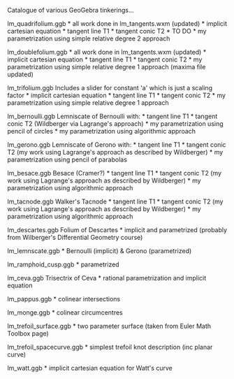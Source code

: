 Catalogue of various GeoGebra tinkerings...

lm_quadrifolium.ggb
    * all work done in lm_tangents.wxm (updated)
    * implicit cartesian equation
    * tangent line T1
    * tangent conic T2
    * TO DO * my parametrization using simple relative degree 2 approach

lm_doublefolium.ggb
    * all work done in lm_tangents.wxm (updated)
    * implicit cartesian equation
    * tangent line T1
    * tangent conic T2
    * my parametrization using simple relative degree 1 approach (maxima file updated)

lm_trifolium.ggb
  Includes a slider for constant 'a' which is just a scaling factor
    * implicit cartesian equation
    * tangent line T1
    * tangent conic T2
    * my parametrization using simple relative degree 1 approach

lm_bernoulli.ggb
  Lemniscate of Bernoulli with:
    * tangent line T1
    * tangent conic T2 (Wildberger via Lagrange's approach)
    * my parametrization using pencil of circles
    * my parametrization using algorithmic approach

lm_gerono.ggb
  Lemniscate of Gerono with:
    * tangent line T1
    * tangent conic T2 (my work using Lagrange's approach as described by Wildberger)
    * my parametrization using pencil of parabolas

lm_besace.ggb
  Besace (Cramer?)
    * tangent line T1
    * tangent conic T2 (my work using Lagrange's approach as described by Wildberger)
    * my parametrization using algorithmic approach

lm_tacnode.ggb
  Walker's Tacnode
    * tangent line T1
    * tangent conic T2 (my work using Lagrange's approach as described by Wildberger)
    * my parametrization using algorithmic approach

lm_descartes.ggb
  Folium of Descartes
    * implicit and parametrized (probably from Wilberger's Differential Geometry course)

lm_lemnscate.ggb
    * Bernoulli (implicit) & Gerono (parametrized)

lm_ramphoid_cusp.ggb
    * parametrized

lm_ceva.ggb
  Trisectrix of Ceva
    * rational parametrization and implicit equation

lm_pappus.ggb
    * colinear intersections

lm_monge.ggb
    * colinear circumcentres

lm_trefoil_surface.ggb
    * two parameter surface (taken from Euler Math Toolbox page)

lm_trefoil_spacecurve.ggb
    * simplest trefoil knot description (inc planar curve)

lm_watt.ggb
    * implicit cartesian equation for Watt's curve

